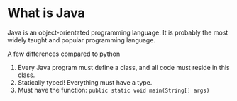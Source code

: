 What is Java
============

Java is an object-orientated programming language. 
It is probably the most widely taught and popular
programming language.

A few differences compared to python

1. Every Java program must define a class, and
   all code must reside in this class.
2. Statically typed! Everything must have a type.
3. Must have the function: `public static void main(String[] args)`




